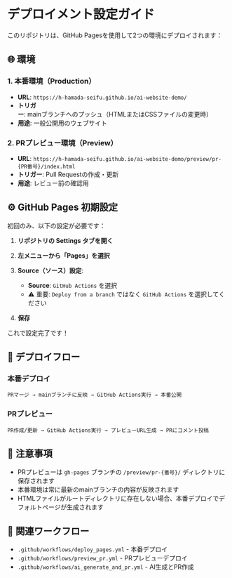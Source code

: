 # デプロイメント設定ガイド

このリポジトリは、GitHub Pagesを使用して2つの環境にデプロイされます：

## 🌐 環境

### 1. 本番環境（Production）
- **URL**: `https://h-hamada-seifu.github.io/ai-website-demo/`
- **トリガー**: mainブランチへのプッシュ（HTMLまたはCSSファイルの変更時）
- **用途**: 一般公開用のウェブサイト

### 2. PRプレビュー環境（Preview）
- **URL**: `https://h-hamada-seifu.github.io/ai-website-demo/preview/pr-{PR番号}/index.html`
- **トリガー**: Pull Requestの作成・更新
- **用途**: レビュー前の確認用

## ⚙️ GitHub Pages 初期設定

初回のみ、以下の設定が必要です：

1. **リポジトリの Settings タブを開く**

2. **左メニューから「Pages」を選択**

3. **Source（ソース）設定**:
   - **Source**: `GitHub Actions` を選択
   - ⚠️ 重要: `Deploy from a branch` ではなく `GitHub Actions` を選択してください

4. **保存**

これで設定完了です！

## 🚀 デプロイフロー

### 本番デプロイ
```
PRマージ → mainブランチに反映 → GitHub Actions実行 → 本番公開
```

### PRプレビュー
```
PR作成/更新 → GitHub Actions実行 → プレビューURL生成 → PRにコメント投稿
```

## 📝 注意事項

- PRプレビューは `gh-pages` ブランチの `/preview/pr-{番号}/` ディレクトリに保存されます
- 本番環境は常に最新のmainブランチの内容が反映されます
- HTMLファイルがルートディレクトリに存在しない場合、本番デプロイでデフォルトページが生成されます

## 🔗 関連ワークフロー

- `.github/workflows/deploy_pages.yml` - 本番デプロイ
- `.github/workflows/preview_pr.yml` - PRプレビューデプロイ
- `.github/workflows/ai_generate_and_pr.yml` - AI生成とPR作成
